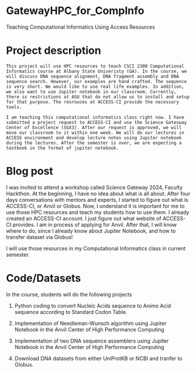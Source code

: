 # GatewayHPC_for_CompInfo
  Teaching Computational Informatics Using Access Resources

# Project description

    This project will use HPC resources to teach CSCI 2300 Computational Informatics course at Albany State Univeristy (GA). In the course, we will discuss DNA sequence alignment, DNA fragment assembly and DNA sequence search. However, our examples are hand crafted. The sequence is very short. We would like to use real life examples. In addition, we also want to use Jupiter notebook in our classroom. Currently, there is restrictions at ASU that do not allow us to install and setup for that purpose. The resrouces at ACCESS-CI provide the necessary tools.
    
    I am teaching this computational informatics class right now. I have submitted a project request to ACCESS-CI and use the Science Gatesway Center of Excellence (SGX3). After our request is approved, we will move our classroom to it within one week. We will do our lectures in ACCESS environment and develop lecture notes using Jupiter notebook during the lectures. After the semester is over, we are expecting a textbook in the format of jupiter notebook.

# Blog post
  
  I was invited to attend a workshop called Science Gateway 2024, Faculty Hackthon. At the beginning, I have no idea about what is all about. After four days conversations with mentors and experts, I started to figure out what is ACCESS-CI, or Anvil or Globus. Now, I understand it is important for me to use those HPC resources and teach my students how to use them. I already created an ACCESS-CI account. I just figure out what website of ACCESS-CI provides. I am in process of applying for Anvil. After that, I will know where to do, since I already know about Jupiter Notebook, and how to transfer dataset via Globus!

  I will use those resources in my Computational Informatics class in current semester. 
  

# Code/Datasets
  
  In the course, students will do the following projects

  1. Python coding to convert Nucleic Acids sequence to Animo Acid sequence according to Standard Codon Table.

  2. Implementation of Needleman-Wunsch algorithm using Jupiter Notebook in the Anvil Center of High Performance Computing

  3. Implementation of two DNA sequence assemblers using Jupiter Notebook in the Anvil Center of High Performance Computing

  4. Download DNA datasets from either UniProtKB or NCBI and tranfer to Globus.
